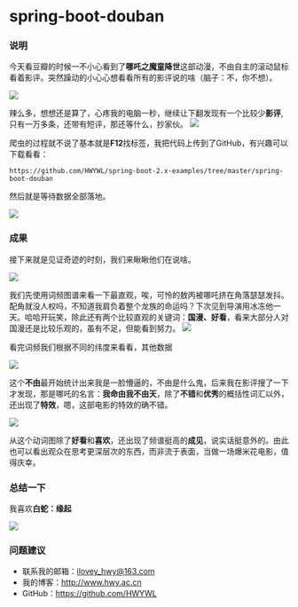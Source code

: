 # spring-boot-douban

### 说明
今天看豆瓣的时候一不小心看到了**哪吒之魔童降世**这部动漫，不由自主的滚动鼠标看着影评。突然躁动的小心心想看看所有的影评说的啥（脑子：不，你不想）。

![](https://i.imgur.com/DeVidHH.png)

辣么多，想想还是算了，心疼我的电脑一秒，继续让下翻发现有一个比较少**影评**,只有一万多条，还带有短评，那还等什么，抄家伙。
![](https://i.imgur.com/bfvTzfF.png)

爬虫的过程就不说了基本就是**F12**找标签，我把代码上传到了GitHub，有兴趣可以下载看看：
```
https://github.com/HWYWL/spring-boot-2.x-examples/tree/master/spring-boot-douban
```

然后就是等待数据全部落地。

![](https://i.imgur.com/xfEErMq.jpg)

### 成果
接下来就是见证奇迹的时刻，我们来瞅瞅他们在说啥。

![](https://i.imgur.com/zXwcq4K.gif)

我们先使用词频图谱来看一下最直观，唉，可怜的敖丙被哪吒挤在角落瑟瑟发抖。配角就没人权吗，不知道我肩负着整个龙族的命运吗？下次见到导演用冰冻他一天。哈哈开玩笑，除此还有两个比较直观的关键词：**国漫、好看**，看来大部分人对国漫还是比较乐观的，虽有不足，但能看到努力。
![](https://i.imgur.com/sarCRN2.png)

看完词频我们根据不同的纬度来看看，其他数据

![](https://i.imgur.com/EIKBGSw.png)

这个**不由**最开始统计出来我是一脸懵逼的，不由是什么鬼，后来我在影评搜了一下才发现，那是哪吒的名言：**我命由我不由天**，除了**不错**和**优秀**的概括性词汇以外，还出现了**特效**，嗯，这部电影的特效的确不错。

![](https://i.imgur.com/bHjf1j9.png)

从这个动词图除了**好看**和**喜欢**，还出现了频谱挺高的**成见**，说实话挺意外的。由此也可以看出观众在思考更深层次的东西，而非流于表面，当做一场爆米花电影，值得庆幸。


### 总结一下
我喜欢**白蛇：缘起**

![](https://i.imgur.com/jW267bP.jpg)

### 问题建议

- 联系我的邮箱：ilovey_hwy@163.com
- 我的博客：http://www.hwy.ac.cn
- GitHub：https://github.com/HWYWL